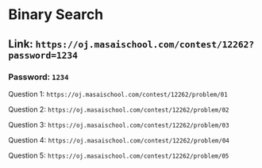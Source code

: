 # Binary Search

## Link: `https://oj.masaischool.com/contest/12262?password=1234`

### Password: `1234`

Question 1: `https://oj.masaischool.com/contest/12262/problem/01`

Question 2: `https://oj.masaischool.com/contest/12262/problem/02`

Question 3: `https://oj.masaischool.com/contest/12262/problem/03`

Question 4: `https://oj.masaischool.com/contest/12262/problem/04`

Question 5: `https://oj.masaischool.com/contest/12262/problem/05`
